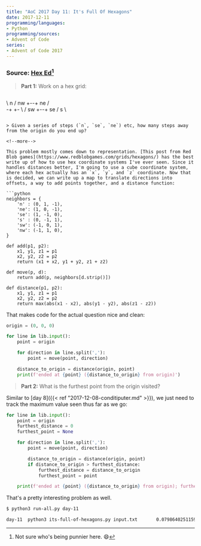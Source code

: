 ```yaml
---
title: "AoC 2017 Day 11: It's Full Of Hexagons"
date: 2017-12-11
programming/languages:
- Python
programming/sources:
- Advent of Code
series:
- Advent of Code 2017
---
```

### Source: [Hex Ed](http://adventofcode.com/2017/day/11)[^punny]

> **Part 1:** Work on a hex grid:

> ```
  \ n  /
nw +--+ ne
  /    \
-+      +-
  \    /
sw +--+ se
  / s  \
```

> Given a series of steps (`n`, `se`, `ne`) etc, how many steps away from the origin do you end up?

<!--more-->

This problem mostly comes down to representation. [This post from Red Blob games](https://www.redblobgames.com/grids/hexagons/) has the best write up of how to use hex coordinate systems I've ever seen. Since it handles distances better, I'm going to use a cube coordinate system, where each hex actually has an `x`, `y`, and `z` coordinate. Now that is decided, we can write up a map to translate directions into offsets, a way to add points together, and a distance function:

```python
neighbors = {
    'n' : (0, 1, -1),
    'ne': (1, 0, -1),
    'se': (1, -1, 0),
    's' : (0, -1, 1),
    'sw': (-1, 0, 1),
    'nw': (-1, 1, 0),
}

def add(p1, p2):
    x1, y1, z1 = p1
    x2, y2, z2 = p2
    return (x1 + x2, y1 + y2, z1 + z2)

def move(p, d):
    return add(p, neighbors[d.strip()])

def distance(p1, p2):
    x1, y1, z1 = p1
    x2, y2, z2 = p2
    return max(abs(x1 - x2), abs(y1 - y2), abs(z1 - z2))
```

That makes code for the actual question nice and clean:

```python
origin = (0, 0, 0)

for line in lib.input():
    point = origin

    for direction in line.split(','):
        point = move(point, direction)

    distance_to_origin = distance(origin, point)
    print(f'ended at {point} ({distance_to_origin} from origin)')
```

> **Part 2:** What is the furthest point from the origin visited?

Similar to [day 8]({{< ref "2017-12-08-conditiputer.md" >}}), we just need to track the maximum value seen thus far as we go:

```python
for line in lib.input():
    point = origin
    furthest_distance = 0
    furthest_point = None

    for direction in line.split(','):
        point = move(point, direction)

        distance_to_origin = distance(origin, point)
        if distance_to_origin > furthest_distance:
            furthest_distance = distance_to_origin
            furthest_point = point

    print(f'ended at {point} ({distance_to_origin} from origin); furthest was {furthest_point} ({furthest_distance} from origin)')
```

That's a pretty interesting problem as well.

```bash
$ python3 run-all.py day-11

day-11  python3 its-full-of-hexagons.py input.txt       0.0798640251159668      ended at (650, -313, -337) (650 from origin); furthest was (1465, -1070, -395) (1465 from origin)
```

[^punny]: Not sure who's being punnier here. :smile:
